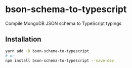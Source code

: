 # bson-schema-to-typescript

Compile MongoDB JSON schema to TypeScript typings

## Installation

```sh
yarn add -D bson-schema-to-typescript
# or
npm install bson-schema-to-typescript --save-dev
```
